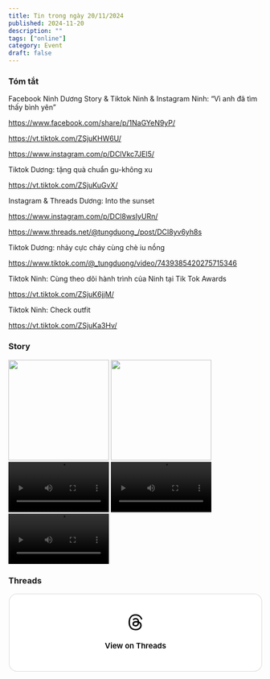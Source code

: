```yaml
---
title: Tin trong ngày 20/11/2024
published: 2024-11-20
description: ""
tags: ["online"]
category: Event
draft: false
---
```


### Tóm tắt 

Facebook Ninh Dương Story & Tiktok Ninh & Instagram Ninh: “Vì anh đã tìm thấy bình yên”

https://www.facebook.com/share/p/1NaGYeN9yP/

https://vt.tiktok.com/ZSjuKHW6U/ 

https://www.instagram.com/p/DClVkc7JEl5/ 

Tiktok Dương: tặng quà chuẩn gu-không xu

https://vt.tiktok.com/ZSjuKuGvX/ 


Instagram & Threads Dương: Into the sunset

https://www.instagram.com/p/DCl8wsIyURn/

https://www.threads.net/@tungduong_/post/DCl8yv6yh8s

Tiktok Dương: nhảy cực cháy cùng chè iu nồng

https://www.tiktok.com/@_tungduong/video/7439385420275715346


Tiktok Ninh: Cùng theo dõi hành trình của Ninh tại Tik Tok Awards

https://vt.tiktok.com/ZSjuK6jjM/

Tiktok Ninh: Check outfit

https://vt.tiktok.com/ZSjuKa3Hv/





### Story 

<img width="200" src="https://github.com/user-attachments/assets/7a3486e5-9b85-4f70-b7e7-e3bcd152224a" />

<img width="200" src="https://github.com/user-attachments/assets/54803fb8-1d97-4a19-a900-7c90733c6b30" />

<video width="200" controls>
  <source type="video/mp4" src="https://github.com/user-attachments/assets/81cabf58-e4cc-4bcd-b852-1ea6afd6e25d" >
</video>

<video width="200" controls>
  <source type="video/mp4" src="https://github.com/user-attachments/assets/29017f51-f6e8-4383-b097-3bab526d83b3" >
</video>

<video width="200" controls>
  <source type="video/mp4" src="https://github.com/user-attachments/assets/701de6e2-5d17-4c44-8c82-db5fda79e7d8" >
</video>



### Threads 


<blockquote class="text-post-media" data-text-post-permalink="https://www.threads.net/@ninhduong_summary/post/DCmTP75TY1e" data-text-post-version="0" id="ig-tp-DCmTP75TY1e" style=" background:#FFF; border-width: 1px; border-style: solid; border-color: #00000026; border-radius: 16px; max-width:540px; margin: 1px; min-width:270px; padding:0; width:99.375%; width:-webkit-calc(100% - 2px); width:calc(100% - 2px);"> <a href="https://www.threads.net/@ninhduong_summary/post/DCmTP75TY1e" style=" background:#FFFFFF; line-height:0; padding:0 0; text-align:center; text-decoration:none; width:100%; font-family: -apple-system, BlinkMacSystemFont, sans-serif;" target="_blank"> <div style=" padding: 40px; display: flex; flex-direction: column; align-items: center;"><div style=" display:block; height:32px; width:32px; padding-bottom:20px;"> <svg aria-label="Threads" height="32px" role="img" viewBox="0 0 192 192" width="32px" xmlns="http://www.w3.org/2000/svg"> <path d="M141.537 88.9883C140.71 88.5919 139.87 88.2104 139.019 87.8451C137.537 60.5382 122.616 44.905 97.5619 44.745C97.4484 44.7443 97.3355 44.7443 97.222 44.7443C82.2364 44.7443 69.7731 51.1409 62.102 62.7807L75.881 72.2328C81.6116 63.5383 90.6052 61.6848 97.2286 61.6848C97.3051 61.6848 97.3819 61.6848 97.4576 61.6855C105.707 61.7381 111.932 64.1366 115.961 68.814C118.893 72.2193 120.854 76.925 121.825 82.8638C114.511 81.6207 106.601 81.2385 98.145 81.7233C74.3247 83.0954 59.0111 96.9879 60.0396 116.292C60.5615 126.084 65.4397 134.508 73.775 140.011C80.8224 144.663 89.899 146.938 99.3323 146.423C111.79 145.74 121.563 140.987 128.381 132.296C133.559 125.696 136.834 117.143 138.28 106.366C144.217 109.949 148.617 114.664 151.047 120.332C155.179 129.967 155.42 145.8 142.501 158.708C131.182 170.016 117.576 174.908 97.0135 175.059C74.2042 174.89 56.9538 167.575 45.7381 153.317C35.2355 139.966 29.8077 120.682 29.6052 96C29.8077 71.3178 35.2355 52.0336 45.7381 38.6827C56.9538 24.4249 74.2039 17.11 97.0132 16.9405C119.988 17.1113 137.539 24.4614 149.184 38.788C154.894 45.8136 159.199 54.6488 162.037 64.9503L178.184 60.6422C174.744 47.9622 169.331 37.0357 161.965 27.974C147.036 9.60668 125.202 0.195148 97.0695 0H96.9569C68.8816 0.19447 47.2921 9.6418 32.7883 28.0793C19.8819 44.4864 13.2244 67.3157 13.0007 95.9325L13 96L13.0007 96.0675C13.2244 124.684 19.8819 147.514 32.7883 163.921C47.2921 182.358 68.8816 191.806 96.9569 192H97.0695C122.03 191.827 139.624 185.292 154.118 170.811C173.081 151.866 172.51 128.119 166.26 113.541C161.776 103.087 153.227 94.5962 141.537 88.9883ZM98.4405 129.507C88.0005 130.095 77.1544 125.409 76.6196 115.372C76.2232 107.93 81.9158 99.626 99.0812 98.6368C101.047 98.5234 102.976 98.468 104.871 98.468C111.106 98.468 116.939 99.0737 122.242 100.233C120.264 124.935 108.662 128.946 98.4405 129.507Z" /></svg></div><div style=" font-size: 15px; line-height: 21px; color: #000000; font-weight: 600; "> View on Threads</div></div></a></blockquote>
<script async src="https://www.threads.net/embed.js"></script>
